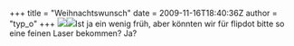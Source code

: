 +++
title = "Weihnachtswunsch"
date = 2009-11-16T18:40:36Z
author = "typ_o"
+++
[![](https://flipdot.org/blog/uploads/001_gehuse_frontplatte.serendipityThumb.jpg)](https://flipdot.org/blog/uploads/001_gehuse_frontplatte.jpg)[![](https://flipdot.org/blog/uploads/004_blenden_schraeg.serendipityThumb.jpg)](https://flipdot.org/blog/uploads/004_blenden_schraeg.jpg)Ist
ja ein wenig früh, aber könnten wir für flipdot bitte so eine feinen
Laser bekommen? Ja?
